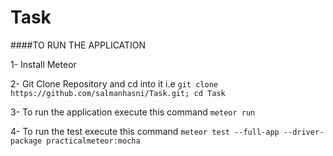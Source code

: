 # Task

####TO RUN THE APPLICATION

1- Install Meteor

2- Git Clone Repository and cd into it i.e `git clone https://github.com/salmanhasni/Task.git; cd Task`

3- To run the application execute this command `meteor run`

4- To run the test execute this command `meteor test --full-app --driver-package practicalmeteor:mocha`
